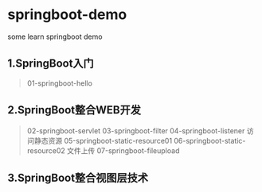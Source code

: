 # springboot-demo
some learn springboot demo

## 1.SpringBoot入门
> 01-springboot-hello

## 2.SpringBoot整合WEB开发
> 02-springboot-servlet
> 03-springboot-filter
> 04-springboot-listener
> 访问静态资源
>   05-springboot-static-resource01
>   06-springboot-static-resource02
> 文件上传
>   07-springboot-fileupload

## 3.SpringBoot整合视图层技术
>
